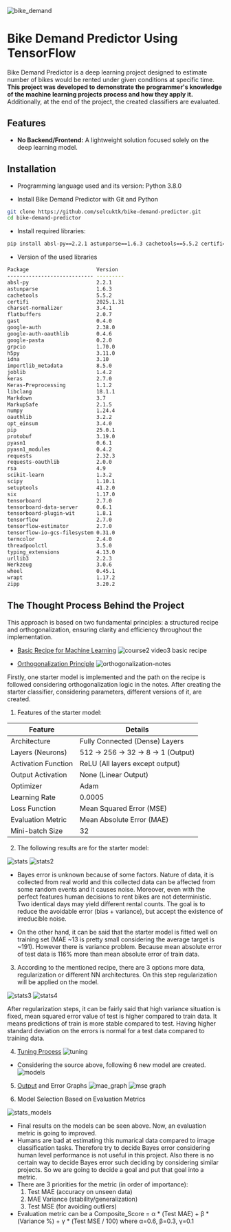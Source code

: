 ![bike_demand](https://github.com/user-attachments/assets/fcbcd2a6-d6f5-434d-bd55-8ac6c8140759)

# Bike Demand Predictor Using TensorFlow

Bike Demand Predictor is a deep learning project designed to estimate number of bikes would be rented under given conditions at specific time. **This project was developed to demonstrate the programmer's knowledge of the machine learning projects process and how they apply it.** Additionally, at the end of the project, the created classifiers are evaluated.


## Features

- **No Backend/Frontend:** A lightweight solution focused solely on the deep learning model.


## Installation

- Programming language used and its version: Python 3.8.0

- Install Bike Demand Predictor with Git and Python

```bash
git clone https://github.com/selcuktk/bike-demand-predictor.git
cd bike-demand-predictor
```
- Install required libraries:
```bash
pip install absl-py==2.2.1 astunparse==1.6.3 cachetools==5.5.2 certifi==2025.1.31 charset-normalizer==3.4.1 flatbuffers==2.0.7 gast==0.4.0 google-auth==2.38.0 google-auth-oauthlib==0.4.6 google-pasta==0.2.0 grpcio==1.70.0 h5py==3.11.0 idna==3.10 importlib_metadata==8.5.0 joblib==1.4.2 keras==2.7.0 Keras-Preprocessing==1.1.2 libclang==18.1.1 Markdown==3.7 MarkupSafe==2.1.5 numpy==1.24.4 oauthlib==3.2.2 opt_einsum==3.4.0 pip==25.0.1 protobuf==3.19.0 pyasn1==0.6.1 pyasn1_modules==0.4.2 requests==2.32.3 requests-oauthlib==2.0.0 rsa==4.9 scikit-learn==1.3.2 scipy==1.10.1 setuptools==41.2.0 six==1.17.0 tensorboard==2.7.0 tensorboard-data-server==0.6.1 tensorboard-plugin-wit==1.8.1 tensorflow==2.7.0 tensorflow-estimator==2.7.0 tensorflow-io-gcs-filesystem==0.31.0 termcolor==2.4.0 threadpoolctl==3.5.0 typing_extensions==4.13.0 urllib3==2.2.3 Werkzeug==3.0.6 wheel==0.45.1 wrapt==1.17.2 zipp==3.20.2
```
- Version of the used libraries
```bash
Package                      Version
---------------------------- ---------
absl-py                      2.2.1
astunparse                   1.6.3
cachetools                   5.5.2
certifi                      2025.1.31
charset-normalizer           3.4.1
flatbuffers                  2.0.7
gast                         0.4.0
google-auth                  2.38.0
google-auth-oauthlib         0.4.6
google-pasta                 0.2.0
grpcio                       1.70.0
h5py                         3.11.0
idna                         3.10
importlib_metadata           8.5.0
joblib                       1.4.2
keras                        2.7.0
Keras-Preprocessing          1.1.2
libclang                     18.1.1
Markdown                     3.7
MarkupSafe                   2.1.5
numpy                        1.24.4
oauthlib                     3.2.2
opt_einsum                   3.4.0
pip                          25.0.1
protobuf                     3.19.0
pyasn1                       0.6.1
pyasn1_modules               0.4.2
requests                     2.32.3
requests-oauthlib            2.0.0
rsa                          4.9
scikit-learn                 1.3.2
scipy                        1.10.1
setuptools                   41.2.0
six                          1.17.0
tensorboard                  2.7.0
tensorboard-data-server      0.6.1
tensorboard-plugin-wit       1.8.1
tensorflow                   2.7.0
tensorflow-estimator         2.7.0
tensorflow-io-gcs-filesystem 0.31.0
termcolor                    2.4.0
threadpoolctl                3.5.0
typing_extensions            4.13.0
urllib3                      2.2.3
Werkzeug                     3.0.6
wheel                        0.45.1
wrapt                        1.17.2
zipp                         3.20.2
```

## The Thought Process Behind the Project

This approach is based on two fundamental principles: a structured recipe and orthogonalization, ensuring clarity and efficiency throughout the implementation.

- [Basic Recipe for Machine Learning](https://www.youtube.com/watch?v=C1N_PDHuJ6Q)
![couırse2 video3 basic recipe](https://github.com/user-attachments/assets/dd0b4bb4-be9d-48df-b66a-990219e2188f)

- [Orthogonalization Principle](https://www.youtube.com/watch?v=UEtvV1D6B3s&t=35s)
![orthogonalization-notes](https://github.com/user-attachments/assets/55c4fda9-bfb1-47f7-9e83-a1cde3db82ad)

Firstly, one starter model is implemented and the path on the recipe is followed considering orthogonalization logic in the notes. After creating the starter classifier, considering parameters, different versions of it, are created.

1. Features of the starter model:

| Feature              | Details                          |
|---------------------|---------------------------------|
| Architecture        | Fully Connected (Dense) Layers  |
| Layers (Neurons)    | 512 → 256 → 32 → 8 → 1 (Output) |
| Activation Function | ReLU (All layers except output)  |
| Output Activation   | None (Linear Output)             |
| Optimizer           | Adam                             |
| Learning Rate       | 0.0005                           |
| Loss Function       | Mean Squared Error (MSE)         |
| Evaluation Metric   | Mean Absolute Error (MAE)        |
| Mini-batch Size     | 32                               |

2. The following results are for the starter model:

![stats](https://github.com/user-attachments/assets/0f137007-7a29-4179-9bff-66a7c9ea4ede)
![stats2](https://github.com/user-attachments/assets/288b2e84-cbc0-431e-ad46-3e84928d49c8)

- Bayes error is unknown because of some factors. Nature of data, it is collected from real world and this collected data can be affected from some random events and it causes noise. Moreover, even with the perfect features human decisions to rent bikes are not deterministic. Two identical days may yield different rental counts. The goal is to reduce the avoidable error (bias + variance), but accept the existence of irreducible noise.

- On the other hand, it can be said that the starter model is fitted well on training set (MAE ~13 is pretty small considering the average target is ~191). However there is variance problem. Because mean absolute error of test data is 116% more than mean absolute error of train data.

3. According to the mentioned recipe, there are 3 options more data, regularization or different NN architectures. On this step regularization will be applied on the model.

![stats3](https://github.com/user-attachments/assets/a8d71543-b25c-46aa-b27e-9429c310dbcf)
![stats4](https://github.com/user-attachments/assets/e108af80-ff9e-4971-bcb6-cb649d42a9cd)


After regularization steps, it can be fairly said that high variance situation is fixed, mean squared error value of test is higher compared to train data. It means predictions of train is more stable compared to test. Having higher standard deviation on the errors is normal for a test data compared to training data.

4. [Tuning Process](https://youtu.be/AXDByU3D1hA?si=CZ0ooK_WZxECV-Lo)
![tuning](https://github.com/user-attachments/assets/7c0a323c-cef8-4396-8cbd-e7ab90490a11)
- Considering the source above, following 6 new model are created.
![models](https://github.com/user-attachments/assets/eb8f67f2-728b-4501-a01e-f8c68281064b)

5. [Output](https://github.com/user-attachments/assets/d6082705-6718-46a0-bfb4-db19ee6be04b) and Error Graphs
![mae_graph](https://github.com/user-attachments/assets/a892a812-842a-4a18-a14b-0705e050258e)
![mse graph](https://github.com/user-attachments/assets/2f0424a7-0f72-45b7-bf40-b28b01416b0d)

6. Model Selection Based on Evaluation Metrics

![stats_models](https://github.com/user-attachments/assets/cd24221c-3b10-45e6-9e73-bff387c0d4f9)
- Final results on the models can be seen above. Now, an evaluation metric is going to improved. 
- Humans are bad at estimating this numarical data compared to image classification tasks. Therefore try to decide Bayes error considering human level performance is not useful in this project. Also there is no certain way to decide Bayes error such deciding by considering similar projects. So we are going to decide a goal and put that goal into a metric. 
- There are 3 priorities for the metric (in order of importance): 
    1. Test MAE (accuracy on unseen data)
    2. MAE Variance (stability/generalization)
    3. Test MSE (for avoiding outliers)
- Evaluation metric can be a Composite_Score = α * (Test MAE) + β * (Variance %) + γ * (Test MSE / 100) where α=0.6,  β=0.3, γ=0.1

